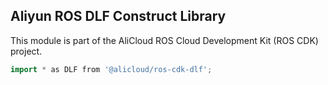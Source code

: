 ## Aliyun ROS DLF Construct Library

This module is part of the AliCloud ROS Cloud Development Kit (ROS CDK) project.

```go
import * as DLF from '@alicloud/ros-cdk-dlf';
```
